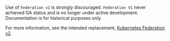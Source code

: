 Use of `Federation v1` is strongly discouraged. `Federation V1` never achieved GA status and is no longer under active development. Documentation is for historical purposes only.

For more information, see the intended replacement, [Kubernetes Federation v2](https://github.com/kubernetes-sigs/federation-v2).
